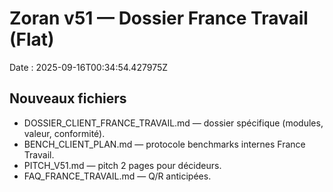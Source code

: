 # Zoran v51 — Dossier France Travail (Flat)
Date : 2025-09-16T00:34:54.427975Z

## Nouveaux fichiers
- DOSSIER_CLIENT_FRANCE_TRAVAIL.md — dossier spécifique (modules, valeur, conformité).  
- BENCH_CLIENT_PLAN.md — protocole benchmarks internes France Travail.  
- PITCH_V51.md — pitch 2 pages pour décideurs.  
- FAQ_FRANCE_TRAVAIL.md — Q/R anticipées.  
